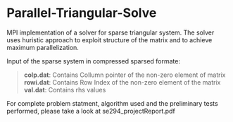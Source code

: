 # Parallel-Triangular-Solve
MPI implementation of a solver for sparse triangular system. The solver uses huristic approach to exploit structure of the matrix and to achieve maximum parallelization. 

Input of the sparse system in compressed sparsed formate: 
> <strong>colp.dat</strong>: Contains Collumn pointer of the non-zero element of matrix
> <strong>rowi.dat</strong>: Contains Row Index of the non-zero element of the matrix
> <strong>val.dat</strong>:  Contains rhs values
  
For complete problem statment, algorithm used and the preliminary tests performed, please take a look at se294_projectReport.pdf
